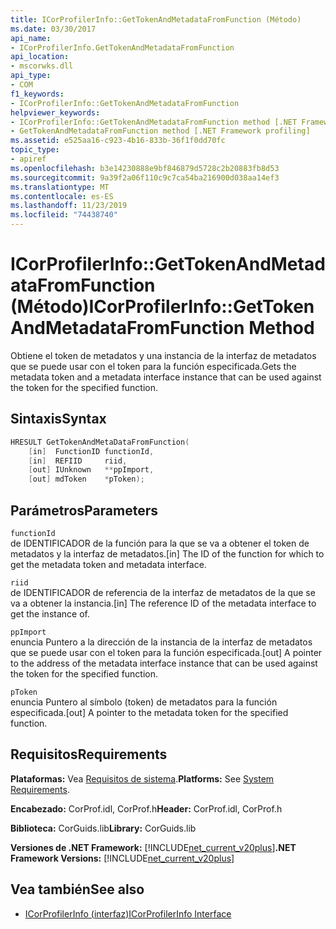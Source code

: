 ```yaml
---
title: ICorProfilerInfo::GetTokenAndMetadataFromFunction (Método)
ms.date: 03/30/2017
api_name:
- ICorProfilerInfo.GetTokenAndMetadataFromFunction
api_location:
- mscorwks.dll
api_type:
- COM
f1_keywords:
- ICorProfilerInfo::GetTokenAndMetadataFromFunction
helpviewer_keywords:
- ICorProfilerInfo::GetTokenAndMetadataFromFunction method [.NET Framework profiling]
- GetTokenAndMetadataFromFunction method [.NET Framework profiling]
ms.assetid: e525aa16-c923-4b16-833b-36f1f0dd70fc
topic_type:
- apiref
ms.openlocfilehash: b3e14230888e9bf846879d5728c2b20883fb8d53
ms.sourcegitcommit: 9a39f2a06f110c9c7ca54ba216900d038aa14ef3
ms.translationtype: MT
ms.contentlocale: es-ES
ms.lasthandoff: 11/23/2019
ms.locfileid: "74438740"
---
```

# <a name="icorprofilerinfogettokenandmetadatafromfunction-method"></a><span data-ttu-id="dc7b5-102">ICorProfilerInfo::GetTokenAndMetadataFromFunction (Método)</span><span class="sxs-lookup"><span data-stu-id="dc7b5-102">ICorProfilerInfo::GetTokenAndMetadataFromFunction Method</span></span>
<span data-ttu-id="dc7b5-103">Obtiene el token de metadatos y una instancia de la interfaz de metadatos que se puede usar con el token para la función especificada.</span><span class="sxs-lookup"><span data-stu-id="dc7b5-103">Gets the metadata token and a metadata interface instance that can be used against the token for the specified function.</span></span>  
  
## <a name="syntax"></a><span data-ttu-id="dc7b5-104">Sintaxis</span><span class="sxs-lookup"><span data-stu-id="dc7b5-104">Syntax</span></span>  
  
```cpp  
HRESULT GetTokenAndMetaDataFromFunction(  
    [in]  FunctionID functionId,  
    [in]  REFIID     riid,  
    [out] IUnknown   **ppImport,  
    [out] mdToken    *pToken);  
```  
  
## <a name="parameters"></a><span data-ttu-id="dc7b5-105">Parámetros</span><span class="sxs-lookup"><span data-stu-id="dc7b5-105">Parameters</span></span>  
 `functionId`  
 <span data-ttu-id="dc7b5-106">de IDENTIFICADOR de la función para la que se va a obtener el token de metadatos y la interfaz de metadatos.</span><span class="sxs-lookup"><span data-stu-id="dc7b5-106">[in] The ID of the function for which to get the metadata token and metadata interface.</span></span>  
  
 `riid`  
 <span data-ttu-id="dc7b5-107">de IDENTIFICADOR de referencia de la interfaz de metadatos de la que se va a obtener la instancia.</span><span class="sxs-lookup"><span data-stu-id="dc7b5-107">[in] The reference ID of the metadata interface to get the instance of.</span></span>  
  
 `ppImport`  
 <span data-ttu-id="dc7b5-108">enuncia Puntero a la dirección de la instancia de la interfaz de metadatos que se puede usar con el token para la función especificada.</span><span class="sxs-lookup"><span data-stu-id="dc7b5-108">[out] A pointer to the address of the metadata interface instance that can be used against the token for the specified function.</span></span>  
  
 `pToken`  
 <span data-ttu-id="dc7b5-109">enuncia Puntero al símbolo (token) de metadatos para la función especificada.</span><span class="sxs-lookup"><span data-stu-id="dc7b5-109">[out] A pointer to the metadata token for the specified function.</span></span>  
  
## <a name="requirements"></a><span data-ttu-id="dc7b5-110">Requisitos</span><span class="sxs-lookup"><span data-stu-id="dc7b5-110">Requirements</span></span>  
 <span data-ttu-id="dc7b5-111">**Plataformas:** Vea [Requisitos de sistema](../../../../docs/framework/get-started/system-requirements.md).</span><span class="sxs-lookup"><span data-stu-id="dc7b5-111">**Platforms:** See [System Requirements](../../../../docs/framework/get-started/system-requirements.md).</span></span>  
  
 <span data-ttu-id="dc7b5-112">**Encabezado:** CorProf.idl, CorProf.h</span><span class="sxs-lookup"><span data-stu-id="dc7b5-112">**Header:** CorProf.idl, CorProf.h</span></span>  
  
 <span data-ttu-id="dc7b5-113">**Biblioteca:** CorGuids.lib</span><span class="sxs-lookup"><span data-stu-id="dc7b5-113">**Library:** CorGuids.lib</span></span>  
  
 <span data-ttu-id="dc7b5-114">**Versiones de .NET Framework:** [!INCLUDE[net_current_v20plus](../../../../includes/net-current-v20plus-md.md)]</span><span class="sxs-lookup"><span data-stu-id="dc7b5-114">**.NET Framework Versions:** [!INCLUDE[net_current_v20plus](../../../../includes/net-current-v20plus-md.md)]</span></span>  
  
## <a name="see-also"></a><span data-ttu-id="dc7b5-115">Vea también</span><span class="sxs-lookup"><span data-stu-id="dc7b5-115">See also</span></span>

- [<span data-ttu-id="dc7b5-116">ICorProfilerInfo (interfaz)</span><span class="sxs-lookup"><span data-stu-id="dc7b5-116">ICorProfilerInfo Interface</span></span>](../../../../docs/framework/unmanaged-api/profiling/icorprofilerinfo-interface.md)
